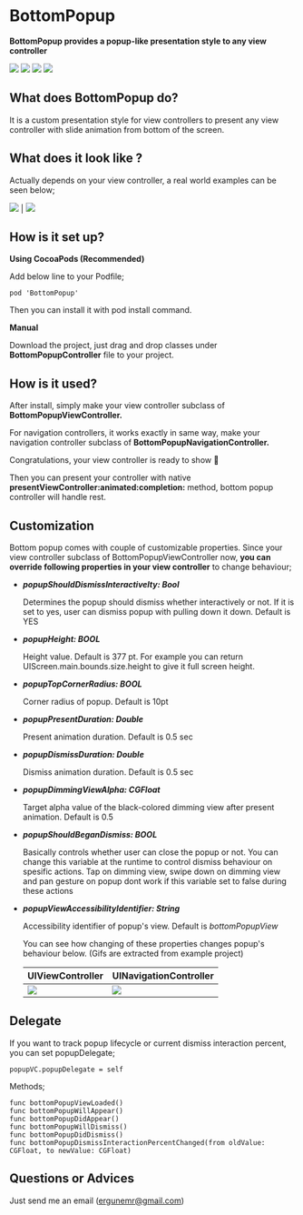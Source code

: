 # BottomPopup

**BottomPopup provides a popup-like presentation style to any view controller**

![](https://img.shields.io/badge/version-0.6.0-blue.svg)
![](https://img.shields.io/badge/platform-ios-lightgrey.svg)
![](https://img.shields.io/badge/swift-4.2-orange.svg)
![](https://img.shields.io/badge/Contact-ergunemr%40gmail.com-yellowgreen.svg)

## What does BottomPopup do?
It is a custom presentation style for view controllers to present any view controller with slide animation from bottom of the screen.

## What does it look like ?
Actually depends on your view controller, a real world examples can be seen below;

![](https://media.giphy.com/media/Cjtdn4GdOy4F80voe0/giphy.gif) | ![](https://media.giphy.com/media/58FNuaDbPyyc8IdRtB/giphy.gif)

## How is it set up?

**Using CocoaPods (Recommended)**

Add below line to your Podfile;

```
pod 'BottomPopup'
```

Then you can install it with pod install command.

**Manual**

Download the project, just drag and drop classes under **BottomPopupController** file to your project.

## How is it used?

After install, simply make your view controller subclass of **BottomPopupViewController.**  

For navigation controllers, it works exactly in same way, make your navigation controller subclass of **BottomPopupNavigationController.**

Congratulations, your view controller is ready to show 🎉

Then you can present your controller with native **presentViewController:animated:completion:** method, bottom popup controller will handle rest.

## Customization

Bottom popup comes with couple of customizable properties. Since your view controller subclass of BottomPopupViewController now, **you can override following properties in your view controller** to change behaviour;

* **_popupShouldDismissInteractivelty: Bool_**
  
  Determines the popup should dismiss whether interactively or not. If it is set to yes, user can dismiss popup with pulling down it down. Default is YES
* **_popupHeight: BOOL_**
  
  Height value. Default is 377 pt. For example you can return UIScreen.main.bounds.size.height to give it full screen height.
* **_popupTopCornerRadius: BOOL_**
  
  Corner radius of popup. Default is 10pt
* **_popupPresentDuration: Double_**
   
   Present animation duration. Default is 0.5 sec
* **_popupDismissDuration: Double_**
   
   Dismiss animation duration. Default is 0.5 sec

* **_popupDimmingViewAlpha: CGFloat_**
   
   Target alpha value of the black-colored dimming view after present animation. Default is 0.5

* **_popupShouldBeganDismiss: BOOL_**
   
   Basically controls whether user can close the popup or not. You can change this variable at the runtime to control dismiss behaviour on spesific actions. Tap on dimming view, swipe down on dimming view and pan gesture on popup dont work if this variable set to false during these actions

* **_popupViewAccessibilityIdentifier: String_**
   
   Accessibility identifier of popup's view. Default is _bottomPopupView_
   
   You can see how changing of these properties changes popup's behaviour below.
   (Gifs are extracted from example project)
    
    UIViewController  | UINavigationController
    --- | ---
    ![](https://media.giphy.com/media/kSbDw36fJUmbDnbcoj/giphy.gif) | ![](https://media.giphy.com/media/kEEduYnDbfS9eC9pXF/giphy.gif)

## Delegate

If you want to track popup lifecycle or current dismiss interaction percent, you can set popupDelegate;

```
popupVC.popupDelegate = self
```

Methods;
```
func bottomPopupViewLoaded()
func bottomPopupWillAppear()
func bottomPopupDidAppear()
func bottomPopupWillDismiss()
func bottomPopupDidDismiss()
func bottomPopupDismissInteractionPercentChanged(from oldValue: CGFloat, to newValue: CGFloat)
```

 ## Questions or Advices
 Just send me an email (ergunemr@gmail.com)